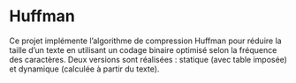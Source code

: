 # Huffman
Ce projet implémente l’algorithme de compression Huffman pour réduire la taille d’un texte en utilisant un codage binaire optimisé selon la fréquence des caractères. Deux versions sont réalisées : statique (avec table imposée) et dynamique (calculée à partir du texte).
